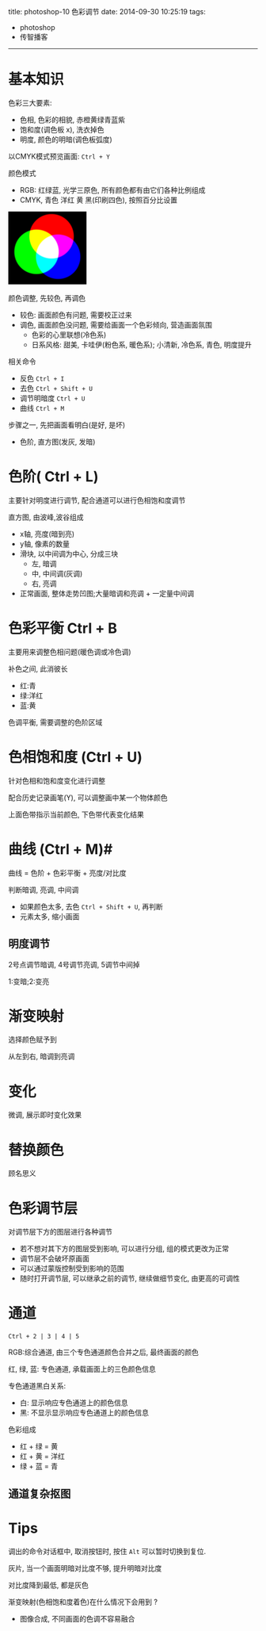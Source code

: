 title: photoshop-10 色彩调节
date: 2014-09-30 10:25:19
tags:
- photoshop
- 传智播客
---

# 基本知识 #

色彩三大要素:
* 色相, 色彩的相貌, 赤橙黄绿青蓝紫
* 饱和度(调色板 x), 洗衣掉色
* 明度, 颜色的明暗(调色板弧度)

以CMYK模式预览画面: `Ctrl + Y`

颜色模式
* RGB: 红绿蓝, 光学三原色, 所有颜色都有由它们各种比例组成
* CMYK, 青色 洋红 黄 黑(印刷四色), 按照百分比设置

![rgb mix](/img/rgb_color.png)


颜色调整, 先较色, 再调色
* 较色: 画面颜色有问题, 需要校正过来
* 调色, 画面颜色没问题, 需要给画面一个色彩倾向, 营造画面氛围
  * 色彩的心里联想(冷色系)
  * 日系风格: 甜美, 卡哇伊(粉色系, 暖色系); 小清新, 冷色系, 青色, 明度提升

相关命令
* 反色 `Ctrl + I`
* 去色 `Ctrl + Shift + U`
* 调节明暗度 `Ctrl + U`
* 曲线 `Ctrl + M`

步骤之一, 先把画面看明白(是好, 是坏)
* 色阶, 直方图(发灰, 发暗)

# 色阶( Ctrl + L) #

主要针对明度进行调节, 配合通道可以进行色相饱和度调节

直方图, 由波峰,波谷组成
* x轴, 亮度(暗到亮)
* y轴, 像素的数量
* 滑块, 以中间调为中心, 分成三块
  * 左, 暗调
  * 中, 中间调(灰调)
  * 右, 亮调
* 正常画面, 整体走势凹图;大量暗调和亮调 + 一定量中间调

# 色彩平衡 Ctrl + B #

主要用来调整色相问题(暖色调或冷色调)

补色之间, 此消彼长
* 红:青
* 绿:洋红
* 蓝:黄

色调平衡, 需要调整的色阶区域

# 色相饱和度 (Ctrl + U) #

针对色相和饱和度变化进行调整

配合历史记录画笔(Y), 可以调整画中某一个物体颜色

上面色带指示当前颜色, 下色带代表变化结果

# 曲线 (Ctrl + M)#

曲线 = 色阶 + 色彩平衡 + 亮度/对比度

判断暗调, 亮调, 中间调
* 如果颜色太多, 去色 `Ctrl + Shift + U`, 再判断
* 元素太多, 缩小画面

## 明度调节 ##

2号点调节暗调, 4号调节亮调, 5调节中间掉

1:变暗;2:变亮


# 渐变映射 #

选择颜色赋予到

从左到右, 暗调到亮调

# 变化 #

微调, 展示即时变化效果

# 替换颜色 #

顾名思义

# 色彩调节层 #

对调节层下方的图层进行各种调节
* 若不想对其下方的图层受到影响, 可以进行分组, 组的模式更改为正常
* 调节层不会破坏原画面
* 可以通过蒙版控制受到影响的范围
* 随时打开调节层, 可以继承之前的调节, 继续做细节变化, 由更高的可调性

# 通道 #

`Ctrl + 2 | 3 | 4 | 5`

RGB:综合通道, 由三个专色通道颜色合并之后, 最终画面的颜色

红, 绿, 蓝: 专色通道, 承载画面上的三色颜色信息

专色通道黑白关系:
* 白: 显示响应专色通道上的颜色信息
* 黑: 不显示显示响应专色通道上的颜色信息

色彩组成
* 红 + 绿 = 黄
* 红 + 黄 = 洋红
* 绿 + 蓝 = 青


## 通道复杂抠图 ##



# Tips #

调出的命令对话框中, 取消按钮时, 按住 `Alt`
可以暂时切换到复位.

灰片, 当一个画面明暗对比度不够, 提升明暗对比度

对比度降到最低, 都是灰色

渐变映射(色相饱和度着色)在什么情况下会用到 ?
* 图像合成, 不同画面的色调不容易融合

